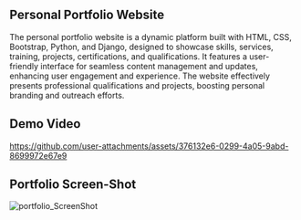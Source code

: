 
## Personal Portfolio Website

The personal portfolio website is a dynamic platform built with HTML, CSS, Bootstrap, Python, and Django, designed to showcase skills, services, training, projects, certifications, and qualifications. It features a user-friendly interface for seamless content management and updates, enhancing user engagement and experience. The website effectively presents professional qualifications and projects, boosting personal branding and outreach efforts.


## Demo Video

https://github.com/user-attachments/assets/376132e6-0299-4a05-9abd-8699972e67e9


## Portfolio Screen-Shot

![portfolio_ScreenShot](https://github.com/user-attachments/assets/7b648852-5ed0-4add-8a9a-3a689ca1c387)

